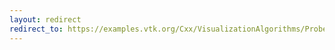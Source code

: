 ```yaml
---
layout: redirect
redirect_to: https://examples.vtk.org/Cxx/VisualizationAlgorithms/ProbeCombustor/
---
```

